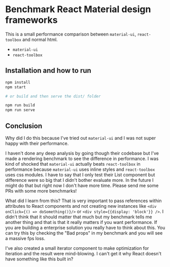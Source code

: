 Benchmark React Material design frameworks
===
This is a small performance comparison between `material-ui`, `react-toolbox` and normal html.

- `material-ui`
- `react-toolbox`

Installation and how to run
---
```bash
npm install
npm start

# or build and then serve the dist/ folder

npm run build
npm run serve
```

Conclusion
---
Why did I do this because I've tried out `material-ui` and I was not super happy with their performance.

I haven't done any deep analysis by going though their codebase but I've made a rendering benchmark to see the difference in performance. I was kind of shocked that `material-ui` actually beats `react-toolbox` in performance because `material-ui` uses inline styles and `react-toolbox` uses css modules. I have to say that I only test their List component but difference were so big that I didn't bother evaluate more. In the future I might do that but right now I don't have more time. Please send me some PRs with some more benchmarks!

What did I learn from this? That is very important to pass references within attributes to React components and not creating new instances like `<div onClick={() => doSomething()}/>` or `<div style={{display: 'block'}} />`. I didn't think that it should matter that much but my benchmark tells me another thing and that is that it really matters if you want performance. If you are building a enterprise solution you really have to think about this. You can try this by checking the "Bad props" in my benchmark and you will see a massive fps loss.

I've also created a small iterator component to make optimization for iteration and the result were mind-blowing. I can't get it why React doesn't have something like this built in?
